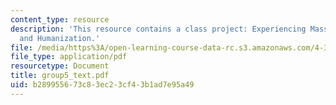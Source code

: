 ```yaml
---
content_type: resource
description: 'This resource contains a class project: Experiencing Mass Ave: Orientation
  and Humanization.'
file: /media/https%3A/open-learning-course-data-rc.s3.amazonaws.com/4-303-the-production-of-space-art-architecture-and-urbanism-in-dialogue-fall-2006/b289955673c83ec23cf43b1ad7e95a49_group5_text.pdf
file_type: application/pdf
resourcetype: Document
title: group5_text.pdf
uid: b2899556-73c8-3ec2-3cf4-3b1ad7e95a49
---
```

